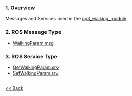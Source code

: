 ### 1. Overview
Messages and Services used in the [op3_walking_module]

### 2. ROS Message Type
* [WalkingParam.msg]  


### 3. ROS Service Type  
* [GetWalkingParam.srv]
* [SetWalkingParam.srv]


<br>[&lt;&lt; Back](ROBOTIS-OP3-msgs.md)

[op3_walking_module]:[op3_walking_module.md]
[WalkingParam.msg]:/docs/en/popup/op3_WalkingParam.msg/
[GetWalkingParam.srv]:/docs/en/popup/op3_GetWalkingParam.srv/
[SetWalkingParam.srv]:/docs/en/popup/op3_SetWalkingParam.srv/

